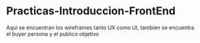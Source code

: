 # Practicas-Introduccion-FrontEnd

Aqui se encuentran los wireframes tanto UX como UI, tambien se encuentra el buyer persona y el publico objetivo
